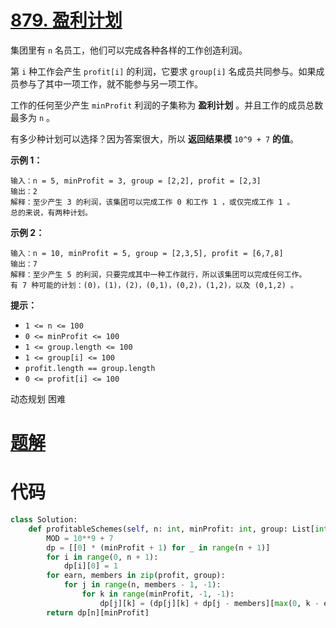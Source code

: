 <!--
 * @Description: 
 * @Autor: Au3C2
 * @Date: 2021-06-10 10:36:17
 * @LastEditors: Au3C2
 * @LastEditTime: 2021-06-10 10:37:30
-->
# [879. 盈利计划](https://leetcode-cn.com/problems/profitable-schemes/)

集团里有 `n` 名员工，他们可以完成各种各样的工作创造利润。

第 `i` 种工作会产生 `profit[i]` 的利润，它要求 `group[i]` 名成员共同参与。如果成员参与了其中一项工作，就不能参与另一项工作。

工作的任何至少产生 `minProfit` 利润的子集称为 **盈利计划** 。并且工作的成员总数最多为 `n` 。

有多少种计划可以选择？因为答案很大，所以 **返回结果模** `10^9 + 7` **的值**。

 

**示例 1：**

```
输入：n = 5, minProfit = 3, group = [2,2], profit = [2,3]
输出：2
解释：至少产生 3 的利润，该集团可以完成工作 0 和工作 1 ，或仅完成工作 1 。
总的来说，有两种计划。
```

**示例 2：**

```
输入：n = 10, minProfit = 5, group = [2,3,5], profit = [6,7,8]
输出：7
解释：至少产生 5 的利润，只要完成其中一种工作就行，所以该集团可以完成任何工作。
有 7 种可能的计划：(0)，(1)，(2)，(0,1)，(0,2)，(1,2)，以及 (0,1,2) 。
```

 

**提示：**

-   `1 <= n <= 100`
-   `0 <= minProfit <= 100`
-   `1 <= group.length <= 100`
-   `1 <= group[i] <= 100`
-   `profit.length == group.length`
-   `0 <= profit[i] <= 100`

动态规划 困难

# [题解](https://leetcode-cn.com/problems/profitable-schemes/solution/ying-li-ji-hua-by-leetcode-solution-3t8o/)

# 代码

```python
class Solution:
    def profitableSchemes(self, n: int, minProfit: int, group: List[int], profit: List[int]) -> int:
        MOD = 10**9 + 7
        dp = [[0] * (minProfit + 1) for _ in range(n + 1)]
        for i in range(0, n + 1):
            dp[i][0] = 1
        for earn, members in zip(profit, group):
            for j in range(n, members - 1, -1):
                for k in range(minProfit, -1, -1):
                    dp[j][k] = (dp[j][k] + dp[j - members][max(0, k - earn)]) % MOD;
        return dp[n][minProfit]
```